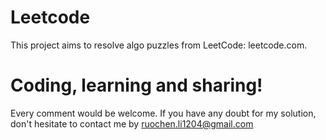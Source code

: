 # Leetcode

This project aims to resolve algo puzzles from LeetCode: leetcode.com. 

<h1>Coding, learning and sharing!</h1>

Every comment would be welcome. If you have any doubt for my solution, don't hesitate to contact me by ruochen.li1204@gmail.com
